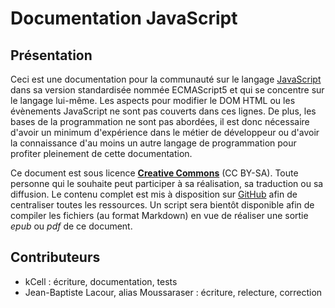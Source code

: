 
# Documentation JavaScript

## Présentation

Ceci est une documentation pour la communauté sur le langage [JavaScript][] dans sa version standardisée nommée ECMAScript5 et qui se concentre sur le langage lui-même. Les aspects pour modifier le DOM HTML ou les évènements JavaScript ne sont pas couverts dans ces lignes. De plus, les bases de la programmation ne sont pas abordées, il est donc nécessaire d'avoir un minimum d'expérience dans le métier de développeur ou d'avoir la connaissance d'au moins un autre langage de programmation pour profiter pleinement de cette documentation.

Ce document est sous licence [**Creative Commons**][] (CC BY-SA). Toute personne qui le souhaite peut participer à sa réalisation, sa traduction ou sa diffusion. Le contenu complet est mis à disposition sur [GitHub][] afin de centraliser toutes les ressources. Un script sera bientôt disponible afin de compiler les fichiers (au format Markdown) en vue de réaliser une sortie *epub* ou *pdf* de ce document.

## Contributeurs

- kCell                                 	: écriture, documentation, tests
- Jean-Baptiste Lacour, alias Moussaraser	: écriture, relecture, correction

[JavaScript]: https://fr.wikipedia.org/wiki/JavaScript "JavaScript - Wikipedia"
[**Creative Commons**]: http://creativecommons.org/licenses/by-sa/4.0/ "CC BY-SA"
[GitHub]: https://github.com "GitHub - Site officiel"
